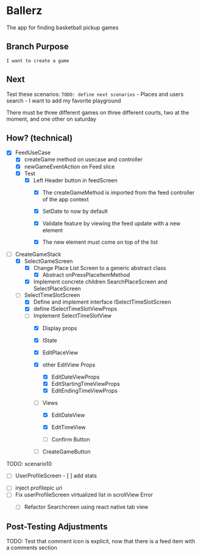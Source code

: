 # Ballerz
The app for finding basketball pickup games


## Branch Purpose
    I want to create a game
## Next 
Test these scenarios:
    `TODO: define next scenarios` 
    - Places and users search
    - I want to add my favorite playground
        
There must be three different games on three different courts, two at the moment, and one other on saturday


## How? (technical)

- [x] FeedUseCase
    - [x] createGame method on usecase and controller
    - [x] newGameEventAction on Feed slice
    - [x] Test
        - [x] Left Header button in feedScreen
            - [x] The createGameMethod is imported from the feed controller of the app context
            - [x] SetDate to now by default
            - [x] Validate feature by viewing the feed update with a new element
            - [x] The new element must come on top of the list



- [ ] CreateGameStack
    - [x] SelectGameScreen
        * [x] Change Place List Screen to a generic abstract class
            - [x] Abstract onPressPlaceItemMethod
        * [x] Implement concrete children SearchPlaceScreen and SelectPlaceScreen
    - [ ] SelectTimeSlotScreen
        - [x] Define and implement interface ISelectTimeSlotScreen
        - [x] define ISelectTimeSlotViewProps
        - [ ] Implement SelectTimeSlotView
            - [x] Display props
            - [x] IState
            - [x] EditPlaceView
            - [x] other EditView Props
                - [x] EditDateViewProps
                - [x] EditStartingTimeViewProps
                - [x] EditEndingTimeViewProps

            - [ ] Views
                - [x] EditDateView
                - [x] EditTimeView
                - [ ] Confirm Button
            
                
            - [ ] CreateGameButton
     


TODO: scenario10
- [ ] UserProfileScreen
            - [ ] add stats
* [ ] inject profilepic uri
* [ ] Fix userProfileScreen virtualized list in scrollView Error
    * [ ] Refactor Searchcreen using react native tab view





## Post-Testing Adjustments
TODO: Test that comment icon is explicit, now that there is a feed item with a comments section